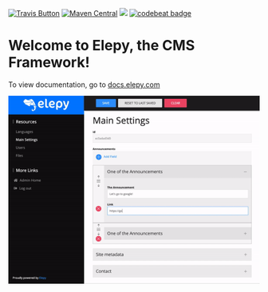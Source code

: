 [![Travis Button](https://travis-ci.com/RyanSusana/elepy.svg?branch=master)](https://travis-ci.org/RyanSusana/elepy/builds)
[![Maven Central](https://maven-badges.herokuapp.com/maven-central/com.elepy/elepy/badge.svg)](https://search.maven.org/search?q=com.elepy)
[![](https://data.jsdelivr.com/v1/package/npm/elepy-vue/badge)](https://www.jsdelivr.com/package/npm/elepy-vue)
[![codebeat badge](https://codebeat.co/badges/3b0e8c17-322d-4607-a56b-b830017c43ab)](https://codebeat.co/projects/github-com-ryansusana-elepy-master)

# Welcome to Elepy, the CMS Framework!
To view documentation, go to [docs.elepy.com](https://docs.elepy.com)

![A nice graphic](docs/images/feature.gif)
